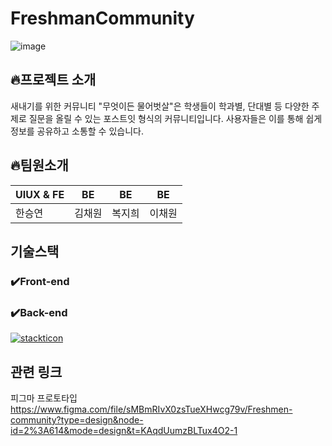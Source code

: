 # FreshmanCommunity
![image](https://github.com/chaewonni/FreshmanCommunity/assets/113420297/c468ec53-1740-4fc4-b544-cd0d6f2f75d6)

## :fire:프로젝트 소개 
새내기를 위한 커뮤니티 "무엇이든 물어벗살"은 학생들이 학과별, 단대별 등 다양한 주제로 질문을 올릴 수 있는 포스트잇 형식의 커뮤니티입니다. 사용자들은 이를 통해 쉽게 정보를 공유하고 소통할 수 있습니다.

## :fire:팀원소개
| UIUX & FE | BE | BE | BE |
|----------|----------|----------|----------|
| 한승연  | 김채원  | 복지희  | 이채원  |

## 기술스택

### ✔️Front-end

### ✔️Back-end
[![stackticon](https://firebasestorage.googleapis.com/v0/b/stackticon-81399.appspot.com/o/images%2F1706169537007?alt=media&token=fece3a1b-7339-4037-80f9-7997d020ada5)](https://github.com/msdio/stackticon)

## 관련 링크 
피그마 프로토타입 
https://www.figma.com/file/sMBmRIvX0zsTueXHwcg79v/Freshmen-community?type=design&node-id=2%3A614&mode=design&t=KAqdUumzBLTux4O2-1
